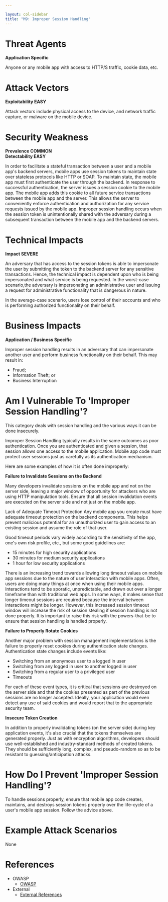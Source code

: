 ```yaml
---

layout: col-sidebar
title: "M9: Improper Session Handling"
---
```


# Threat Agents

**Application Specific**

Anyone or any mobile app with access to HTTP/S traffic, cookie data, etc. 

# Attack Vectors	

**Exploitability EASY**

Attack vectors include physical access to the device, and network traffic capture, or malware on the mobile device. 

# Security Weakness	

**Prevalence COMMON** <br />
**Detectability EASY**

In order to facilitate a stateful transaction between a user and a mobile app's backend servers, mobile apps use session tokens to maintain state over stateless protocols like HTTP or SOAP. To maintain state, the mobile app must first authenticate the user through the backend. In response to successful authentication, the server issues a session cookie to the mobile app. The mobile app adds this cookie to all future service transactions between the mobile app and the server. This allows the server to conveniently enforce authentication and authorization for any service requests issued by the mobile app. Improper session handling occurs when the session token is unintentionally shared with the adversary during a subsequent transaction between the mobile app and the backend servers. 

# Technical Impacts	

**Impact SEVERE**

An adversary that has access to the session tokens is able to impersonate the user by submitting the token to the backend server for any sensitive transactions. Hence, the technical impact is dependent upon who is being impersonated and what service is being requested.
In the worst-case scenario,the adversary is impersonating an administrative user and issuing a request for administrative functionality that is dangerous in nature.

In the average-case scenario, users lose control of their accounts and who is performing authorized functionality on their behalf.

# Business Impacts
	
**Application / Business Specific** 
		
Improper session handling results in an adversary that can impersonate another user and perform business functionality on their behalf. This may result in:

- Fraud;
- Information Theft; or
- Business Interruption

# Am I Vulnerable To 'Improper Session Handling'?

This category deals with session handling and the various ways it can be done insecurely.

Improper Session Handling typically results in the same outcomes as poor authentication. Once you are authenticated and given a session, that session allows one access to the mobile application. Mobile app code must protect user sessions just as carefully as its authentication mechanism.

Here are some examples of how it is often done improperly:

**Failure to Invalidate Sessions on the Backend**

Many developers invalidate sessions on the mobile app and not on the server side, leaving a major window of opportunity for attackers who are using HTTP manipulation tools. Ensure that all session invalidation events are executed on the server side and not just on the mobile app.

Lack of Adequate Timeout Protection
Any mobile app you create must have adequate timeout protection on the backend components. This helps prevent malicious potential for an unauthorized user to gain access to an existing session and assume the role of that user.

Good timeout periods vary widely according to the sensitivity of the app, one's own risk profile, etc., but some good guidelines are:

- 15 minutes for high security applications
- 30 minutes for medium security applications
- 1 hour for low security applications

There is an increasing trend towards allowing long timeout values on mobile app sessions due to the nature of user interaction with mobile apps. Often, users are doing many things at once when using their mobile apps. Interactions tend to be sporatic, unpredictable, and drawn out over a longer timeframe than with traditional web apps. In some ways, it makes sense that longer timeout sessions are required because the interval between interactions might be longer. However, this increased session timeout window will increase the risk of session stealing if session handling is not done properly. It is important to raise this risk with the powers-that-be to ensure that session handling is handled properly.

**Failure to Properly Rotate Cookies**

Another major problem with session management implementations is the failure to properly reset cookies during authentication state changes. Authentication state changes include events like:

- Switching from an anonymous user to a logged in user
- Switching from any logged in user to another logged in user
- Switching from a regular user to a privileged user
- Timeouts

For each of these event types, it is critical that sessions are destroyed on the server side and that the cookies presented as part of the previous sessions are no longer accepted. Ideally, your application would even detect any use of said cookies and would report that to the appropriate security team.

**Insecure Token Creation**

In addition to properly invalidating tokens (on the server side) during key application events, it's also crucial that the tokens themselves are generated properly. Just as with encryption algorithms, developers should use well-established and industry-standard methods of created tokens. They should be sufficiently long, complex, and pseudo-random so as to be resistant to guessing/anticipation attacks.

# How Do I Prevent 'Improper Session Handling'?

To handle sessions properly, ensure that mobile app code creates, maintains, and destroys session tokens properly over the life-cycle of a user's mobile app session. Follow the advice above.

# Example Attack Scenarios

None

# References

- OWASP
  - [OWASP](https://www.owasp.org/)
- External
  - [External References](http://cwe.mitre.org/)